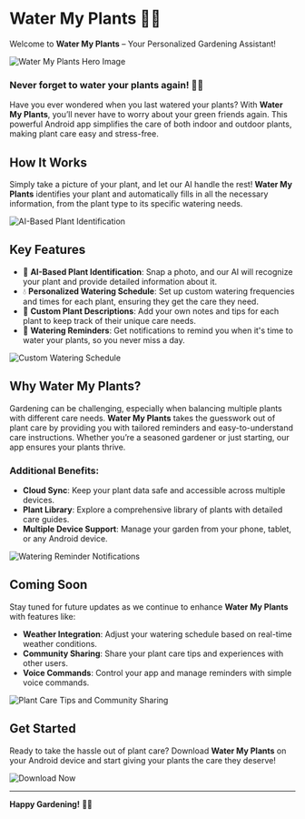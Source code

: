 # Water My Plants 🌿📱

Welcome to **Water My Plants** – Your Personalized Gardening Assistant! 

![Water My Plants Hero Image](path/to/hero-image.jpg)

### Never forget to water your plants again! 🌺💧

Have you ever wondered when you last watered your plants? With **Water My Plants**, you’ll never have to worry about your green friends again. This powerful Android app simplifies the care of both indoor and outdoor plants, making plant care easy and stress-free.

## How It Works

Simply take a picture of your plant, and let our AI handle the rest! **Water My Plants** identifies your plant and automatically fills in all the necessary information, from the plant type to its specific watering needs.

![AI-Based Plant Identification](path/to/plant-identification-image.jpg)

## Key Features

- 🌱 **AI-Based Plant Identification**: Snap a photo, and our AI will recognize your plant and provide detailed information about it.
- 💧 **Personalized Watering Schedule**: Set up custom watering frequencies and times for each plant, ensuring they get the care they need.
- 📝 **Custom Plant Descriptions**: Add your own notes and tips for each plant to keep track of their unique care needs.
- 🔔 **Watering Reminders**: Get notifications to remind you when it's time to water your plants, so you never miss a day.

![Custom Watering Schedule](path/to/custom-schedule-image.jpg)

## Why Water My Plants?

Gardening can be challenging, especially when balancing multiple plants with different care needs. **Water My Plants** takes the guesswork out of plant care by providing you with tailored reminders and easy-to-understand care instructions. Whether you’re a seasoned gardener or just starting, our app ensures your plants thrive.

### Additional Benefits:

- **Cloud Sync**: Keep your plant data safe and accessible across multiple devices.
- **Plant Library**: Explore a comprehensive library of plants with detailed care guides.
- **Multiple Device Support**: Manage your garden from your phone, tablet, or any Android device.
  
![Watering Reminder Notifications](path/to/notifications-image.jpg)

## Coming Soon

Stay tuned for future updates as we continue to enhance **Water My Plants** with features like:

- **Weather Integration**: Adjust your watering schedule based on real-time weather conditions.
- **Community Sharing**: Share your plant care tips and experiences with other users.
- **Voice Commands**: Control your app and manage reminders with simple voice commands.

![Plant Care Tips and Community Sharing](path/to/community-sharing-image.jpg)

## Get Started

Ready to take the hassle out of plant care? Download **Water My Plants** on your Android device and start giving your plants the care they deserve!

![Download Now](path/to/download-button-image.jpg)

---

**Happy Gardening!** 🌿📲
